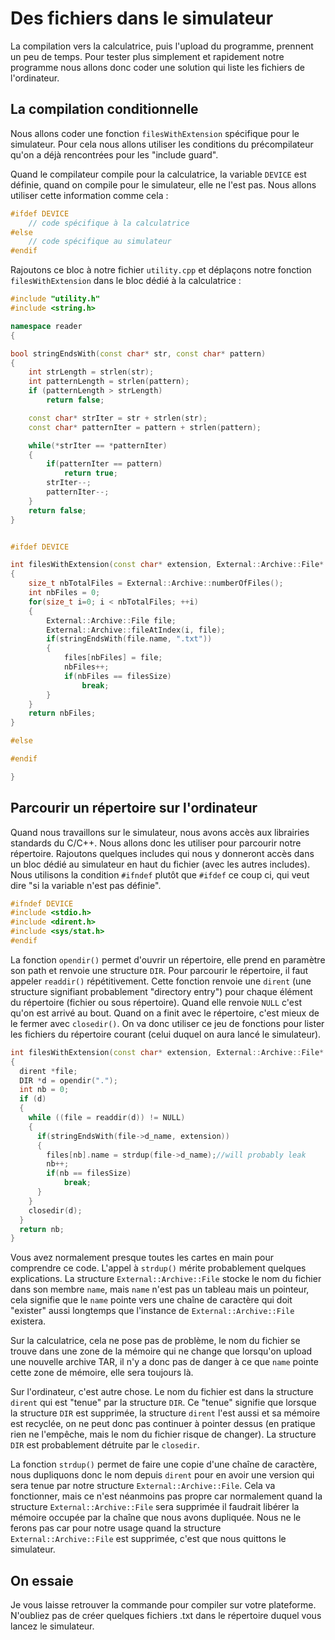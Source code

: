 # Des fichiers dans le simulateur

La compilation vers la calculatrice, puis l'upload du programme, prennent un peu de temps. Pour tester plus simplement et rapidement notre programme nous allons donc coder une solution qui liste les fichiers de l'ordinateur.

## La compilation conditionnelle

Nous allons coder une fonction `filesWithExtension` spécifique pour le simulateur. Pour cela nous allons utiliser les conditions du précompilateur qu'on a déjà rencontrées pour les "include guard".

Quand le compilateur compile pour la calculatrice, la variable `DEVICE` est définie, quand on compile pour le simulateur, elle ne l'est pas. Nous allons utiliser cette information comme cela :
```c++
#ifdef DEVICE
    // code spécifique à la calculatrice
#else
    // code spécifique au simulateur
#endif
```

Rajoutons ce bloc à notre fichier `utility.cpp` et déplaçons notre fonction `filesWithExtension` dans le bloc dédié à la calculatrice :
```c++
#include "utility.h"
#include <string.h>

namespace reader
{

bool stringEndsWith(const char* str, const char* pattern)
{
    int strLength = strlen(str);
    int patternLength = strlen(pattern);
    if (patternLength > strLength)
        return false;

    const char* strIter = str + strlen(str);
    const char* patternIter = pattern + strlen(pattern);

    while(*strIter == *patternIter)
    {
        if(patternIter == pattern)
            return true;
        strIter--;
        patternIter--;
    }
    return false;
}


#ifdef DEVICE

int filesWithExtension(const char* extension, External::Archive::File* files, int filesSize) 
{
    size_t nbTotalFiles = External::Archive::numberOfFiles();
    int nbFiles = 0;
    for(size_t i=0; i < nbTotalFiles; ++i)
    {
        External::Archive::File file;
        External::Archive::fileAtIndex(i, file);
        if(stringEndsWith(file.name, ".txt"))
        {
            files[nbFiles] = file;
            nbFiles++;
            if(nbFiles == filesSize)
                break;
        }
    }
    return nbFiles;
}

#else

#endif

}
```

## Parcourir un répertoire sur l'ordinateur

Quand nous travaillons sur le simulateur, nous avons accès aux librairies standards du C/C++. Nous allons donc les utiliser pour parcourir notre répertoire. Rajoutons quelques includes qui nous y donneront accès dans un bloc dédié au simulateur en haut du fichier (avec les autres includes). Nous utilisons la condition `#ifndef` plutôt que `#ifdef` ce coup ci, qui veut dire "si la variable n'est pas définie".
```C++
#ifndef DEVICE
#include <stdio.h>
#include <dirent.h> 
#include <sys/stat.h>
#endif 
```

La fonction `opendir()` permet d'ouvrir un répertoire, elle prend en paramètre son path et renvoie une structure `DIR`. Pour parcourir le répertoire, il faut appeler `readdir()` répétitivement. Cette fonction renvoie une `dirent` (une structure signifiant probablement "directory entry") pour chaque élément du répertoire (fichier ou sous répertoire). Quand elle renvoie `NULL` c'est qu'on est arrivé au bout. Quand on a finit avec le répertoire, c'est mieux de le fermer avec `closedir()`. On va donc utiliser ce jeu de fonctions pour lister les fichiers du répertoire courant (celui duquel on aura lancé le simulateur).

```c++
int filesWithExtension(const char* extension, External::Archive::File* files, int filesSize) 
{
  dirent *file;
  DIR *d = opendir(".");
  int nb = 0;
  if (d) 
  {
    while ((file = readdir(d)) != NULL) 
    {
      if(stringEndsWith(file->d_name, extension))
      {
        files[nb].name = strdup(file->d_name);//will probably leak
        nb++;
        if(nb == filesSize)
            break;
      }
    }
    closedir(d);
  }
  return nb;
}
```

Vous avez normalement presque toutes les cartes en main pour comprendre ce code. L'appel à `strdup()` mérite probablement quelques explications. La structure `External::Archive::File` stocke le nom du fichier dans son membre `name`, mais `name` n'est pas un tableau mais un pointeur, cela signifie que le `name` pointe vers une chaîne de caractère qui doit "exister" aussi longtemps que l'instance de `External::Archive::File` existera. 

Sur la calculatrice, cela ne pose pas de problème, le nom du fichier se trouve dans une zone de la mémoire qui ne change que lorsqu'on upload une nouvelle archive TAR, il n'y a donc pas de danger à ce que `name` pointe cette zone de mémoire, elle sera toujours là. 

Sur l'ordinateur, c'est autre chose. Le nom du fichier est dans la structure `dirent` qui est "tenue" par la structure `DIR`. Ce "tenue" signifie que lorsque la structure `DIR` est supprimée, la structure `dirent` l'est aussi et sa mémoire est recyclée, on ne peut donc pas continuer à pointer dessus (en pratique rien ne l'empêche, mais le nom du fichier risque de changer). La structure `DIR` est probablement détruite par le `closedir`.

La fonction `strdup()` permet de faire une copie d'une chaîne de caractère, nous dupliquons donc le nom depuis `dirent` pour en avoir une version qui sera tenue par notre structure `External::Archive::File`. Cela va fonctionner, mais ce n'est néanmoins pas propre car normalement quand la structure `External::Archive::File` sera supprimée il faudrait libérer la mémoire occupée par la chaîne que nous avons dupliquée. Nous ne le ferons pas car pour notre usage quand la structure `External::Archive::File` est supprimée, c'est que nous quittons le simulateur.

## On essaie

Je vous laisse retrouver la commande pour compiler sur votre plateforme. N'oubliez pas de créer quelques fichiers .txt dans le répertoire duquel vous lancez le simulateur.

